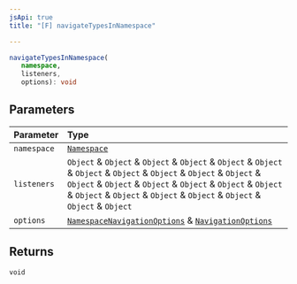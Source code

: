 ```yaml
---
jsApi: true
title: "[F] navigateTypesInNamespace"

---
```

```ts
navigateTypesInNamespace(
   namespace, 
   listeners, 
   options): void
```

## Parameters

| Parameter | Type |
| :------ | :------ |
| `namespace` | [`Namespace`](../interfaces/Namespace.md) |
| `listeners` | `Object` & `Object` & `Object` & `Object` & `Object` & `Object` & `Object` & `Object` & `Object` & `Object` & `Object` & `Object` & `Object` & `Object` & `Object` & `Object` & `Object` & `Object` & `Object` & `Object` & `Object` & `Object` & `Object` & `Object` |
| `options` | [`NamespaceNavigationOptions`](../interfaces/NamespaceNavigationOptions.md) & [`NavigationOptions`](../interfaces/NavigationOptions.md) |

## Returns

`void`
